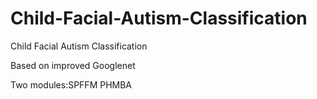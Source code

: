 # Child-Facial-Autism-Classification 
Child Facial Autism Classification  

Based on improved Googlenet 

Two modules:SPFFM PHMBA 


